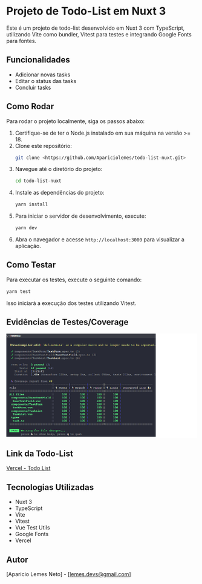 # Projeto de Todo-List em Nuxt 3

Este é um projeto de todo-list desenvolvido em Nuxt 3 com TypeScript, utilizando Vite como bundler, Vitest para testes e integrando Google Fonts para fontes.

## Funcionalidades

- Adicionar novas tasks
- Editar o status das tasks
- Concluir tasks

## Como Rodar

Para rodar o projeto localmente, siga os passos abaixo:

1. Certifique-se de ter o Node.js instalado em sua máquina na versão >= 18.
2. Clone este repositório:
   ```sh
   git clone <https://github.com/Apariciolemes/todo-list-nuxt.git>
   ```
3. Navegue até o diretório do projeto:
   ```sh
   cd todo-list-nuxt
   ```
4. Instale as dependências do projeto:
   ```sh
   yarn install
   ```
5. Para iniciar o servidor de desenvolvimento, execute:
   ```sh
   yarn dev
   ```
6. Abra o navegador e acesse `http://localhost:3000` para visualizar a aplicação.

## Como Testar

Para executar os testes, execute o seguinte comando:
```sh
yarn test
```
Isso iniciará a execução dos testes utilizando Vitest.

## Evidências de Testes/Coverage

<img align="center"  src="assets/coverage.png" />

## Link da Todo-List

[Vercel - Todo List](https://todo-list-nuxt.vercel.app/)

## Tecnologias Utilizadas

- Nuxt 3
- TypeScript
- Vite
- Vitest
- Vue Test Utils
- Google Fonts
- Vercel

## Autor

[Aparicio Lemes Neto] - [lemes.devs@gmail.com]


